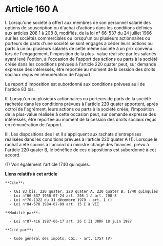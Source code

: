 # Article 160 A

I. Lorsqu'une société a offert aux membres de son personnel salarié des options de souscription ou d'achat d'actions dans les
conditions définies aux articles 208 1 à 208 8, modifiés, de la loi n° 66-537 du 24 juillet 1966 sur les sociétés
commerciales ou lorsqu'un ou plusieurs actionnaires ou porteurs de parts d'une société se sont engagés à céder leurs actions
ou parts à un ou plusieurs salariés de cette même société à un prix convenu lors de l'engagement, l'imposition de la plus-
value réalisée par les salariés ayant levé l'option, à l'occasion de l'apport des actions ou parts à la société créée dans
les conditions prévues à l'article 220 quater peut, sur demande expresse des intéressés, être reportée au moment de la
cession des droits sociaux reçus en rémunération de l'apport.

Le report d'imposition est subordonné aux conditions prévues au I de l'article 83 bis.

II. Lorsqu'un ou plusieurs actionnaires ou porteurs de parts de la société rachetée dans les conditions prévues à l'article
220 quater apportent, après octroi de l'agrément, leurs actions ou parts à la société créée, l'imposition de la plus-value
réalisée à cette occasion peut, sur demande expresse des intéressés, être reportée au moment de la cession des droits sociaux
reçus en rémunération de l'apport.

III. Les dispositions des I et II s'appliquent aux rachats d'entreprises réalisées dans les conditions prévues à l'article
220 quater A (1). Lorsque le rachat a été soumis à l'accord du ministre chargé des finances, prévu à l'article 220 quater B,
le bénéfice de ces dispositions est subordonné à cet accord.

(1) Voir également l'article 1740 quinquies.

**Liens relatifs à cet article**

	**Cite**:

	  - CGI 83 bis, 220 quater, 220 quater A, 220 quater B, 1740 quinquies
	  - Loi n°66-537 1966-07-24 art. 208-1 à art. 208-8
	  - Loi n°70-1322 du 31 décembre 1970 - art. 1 ()
	  - Loi n°84-578 1984-07-09 art. 15 I à VII

	**Modifié par**:

	  - Loi n°87-416 1987-06-17 art. 26 C II JORF 18 juin 1987

	**Cité par**:

	  - Code général des impôts, CGI. - art. 1757 (V)
